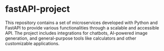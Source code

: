 # fastAPI-project
This repository contains a set of microservices developed with Python and FastAPI to provide various functionalities through a scalable and accessible API. The project includes integrations for chatbots, AI-powered image generation, and general-purpose tools like calculators and other customizable applications.
